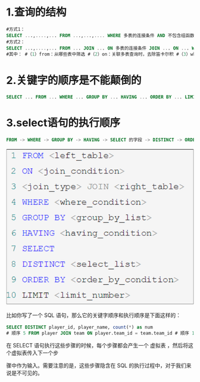 # 1.查询的结构

```sql
#方式1：
SELECT ...,....,... FROM ...,...,.... WHERE 多表的连接条件 AND 不包含组函数的过滤条件 GROUP BY ...,... HAVING 包含组函数的过滤条件 ORDER BY ... ASC/DESC LIMIT ...,...
#方式2： 
SELECT ...,....,... FROM ... JOIN ... ON 多表的连接条件 JOIN ... ON ... WHERE 不包含组函数的过滤条件 AND/OR 不包含组函数的过滤条件 GROUP BY ...,... HAVING 包含组函数的过滤条件 ORDER BY ... ASC/DESC LIMIT ...,... 
#其中： #（1）from：从哪些表中筛选 #（2）on：关联多表查询时，去除笛卡尔积 #（3）where：从表中筛选的条件 #（4）group by：分组依据 #（5）having：在统计结果中再次筛选 #（6）order by：排序 #（7）limit：分页
```



# 2.关键字的顺序是不能颠倒的

```sql
SELECT ... FROM ... WHERE ... GROUP BY ... HAVING ... ORDER BY ... LIMIT...
```

# 3.select语句的执行顺序

```sql
FROM -> WHERE -> GROUP BY -> HAVING -> SELECT 的字段 -> DISTINCT -> ORDER BY -> LIMIT
```

![image-20220702154413592](images\image-20220702154413592.png)

比如你写了一个 SQL 语句，那么它的关键字顺序和执行顺序是下面这样的：

```sql
SELECT DISTINCT player_id, player_name, count(*) as num 
# 顺序 5 FROM player JOIN team ON player.team_id = team.team_id # 顺序 1 WHERE height > 1.80 # 顺序 2 GROUP BY player.team_id # 顺序 3 HAVING num > 2 # 顺序 4 ORDER BY num DESC # 顺序 6 LIMIT 2 # 顺序 7
```

在 SELECT 语句执行这些步骤的时候，每个步骤都会产生一个 虚拟表 ，然后将这个虚拟表传入下一个步

骤中作为输入。需要注意的是，这些步骤隐含在 SQL 的执行过程中，对于我们来说是不可见的。

